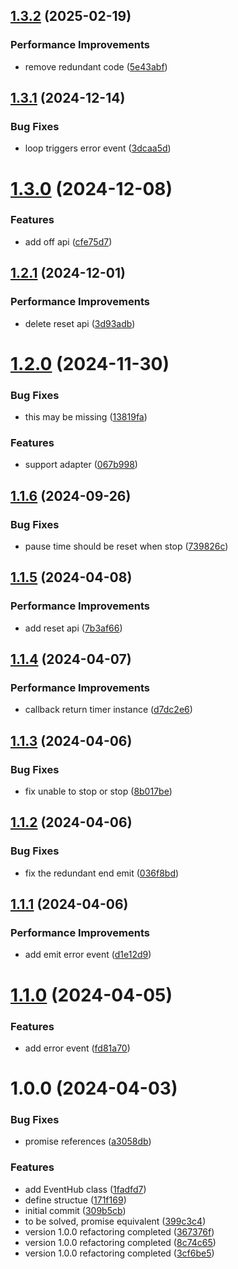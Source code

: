 ## [1.3.2](https://github.com/molvqingtai/timer/compare/v1.3.1...v1.3.2) (2025-02-19)


### Performance Improvements

* remove redundant code ([5e43abf](https://github.com/molvqingtai/timer/commit/5e43abfa52ed1f1c05ea2fdc7994ffe94495068f))

## [1.3.1](https://github.com/molvqingtai/timer/compare/v1.3.0...v1.3.1) (2024-12-14)


### Bug Fixes

* loop triggers error event ([3dcaa5d](https://github.com/molvqingtai/timer/commit/3dcaa5d6b81144747f75b179de68c9d6ab4da9a3))

# [1.3.0](https://github.com/molvqingtai/timer/compare/v1.2.1...v1.3.0) (2024-12-08)


### Features

* add off api ([cfe75d7](https://github.com/molvqingtai/timer/commit/cfe75d7a6017cdcc24f39badf924d28d2814761a))

## [1.2.1](https://github.com/molvqingtai/timer/compare/v1.2.0...v1.2.1) (2024-12-01)


### Performance Improvements

* delete reset api ([3d93adb](https://github.com/molvqingtai/timer/commit/3d93adb3f8e37076d52f4d7591670412b4cdb72c))

# [1.2.0](https://github.com/molvqingtai/timer/compare/v1.1.6...v1.2.0) (2024-11-30)


### Bug Fixes

* this may be missing ([13819fa](https://github.com/molvqingtai/timer/commit/13819fafb5d6224a8f7a630f2b3399a681775745))


### Features

* support adapter ([067b998](https://github.com/molvqingtai/timer/commit/067b9981a864dc92c652ea8d92e832b08835ea07))

## [1.1.6](https://github.com/molvqingtai/timer/compare/v1.1.5...v1.1.6) (2024-09-26)


### Bug Fixes

* pause time should be reset when stop ([739826c](https://github.com/molvqingtai/timer/commit/739826ca19b3c0e9e58fc3449eec0cb2c46bd70e))

## [1.1.5](https://github.com/molvqingtai/timer/compare/v1.1.4...v1.1.5) (2024-04-08)


### Performance Improvements

* add reset api ([7b3af66](https://github.com/molvqingtai/timer/commit/7b3af66eb712b2edfdb69d76429941fc2c2b0386))

## [1.1.4](https://github.com/molvqingtai/timer/compare/v1.1.3...v1.1.4) (2024-04-07)


### Performance Improvements

* callback return timer instance ([d7dc2e6](https://github.com/molvqingtai/timer/commit/d7dc2e6cec843bfbf15cb46108e21fcde6337856))

## [1.1.3](https://github.com/molvqingtai/timer/compare/v1.1.2...v1.1.3) (2024-04-06)


### Bug Fixes

* fix unable to stop or stop ([8b017be](https://github.com/molvqingtai/timer/commit/8b017beab67dcef43389ab38e76188a6afea1c1c))

## [1.1.2](https://github.com/molvqingtai/timer/compare/v1.1.1...v1.1.2) (2024-04-06)


### Bug Fixes

* fix the redundant end emit ([036f8bd](https://github.com/molvqingtai/timer/commit/036f8bdb716e03d634bed14f75a0bd542eba6b07))

## [1.1.1](https://github.com/molvqingtai/timer/compare/v1.1.0...v1.1.1) (2024-04-06)


### Performance Improvements

* add emit error event ([d1e12d9](https://github.com/molvqingtai/timer/commit/d1e12d9c5de25422614a507b82c356b85921190d))

# [1.1.0](https://github.com/molvqingtai/timer/compare/v1.0.0...v1.1.0) (2024-04-05)


### Features

* add error event ([fd81a70](https://github.com/molvqingtai/timer/commit/fd81a70281f08b8d43a9641f3b5ba32098947188))

# 1.0.0 (2024-04-03)


### Bug Fixes

* promise references ([a3058db](https://github.com/molvqingtai/timer/commit/a3058db35512c863217be9bc7da43d0fc2260e5f))


### Features

* add EventHub class ([1fadfd7](https://github.com/molvqingtai/timer/commit/1fadfd72e168449b48842012dae6859983e6f103))
* define structue ([171f169](https://github.com/molvqingtai/timer/commit/171f1693578435839714fbdad7b5c40812f22cf2))
* initial commit ([309b5cb](https://github.com/molvqingtai/timer/commit/309b5cb06d0c87b17581287818b578b9ca91112c))
* to be solved, promise equivalent ([399c3c4](https://github.com/molvqingtai/timer/commit/399c3c41d9635e3695f5c82620e06b39eb791051))
* version 1.0.0 refactoring completed ([367376f](https://github.com/molvqingtai/timer/commit/367376f1ec8a291c192c2dc3cf77c8d28f1e4793))
* version 1.0.0 refactoring completed ([8c74c65](https://github.com/molvqingtai/timer/commit/8c74c659bc0a16c623a3d8280abb18c1b40271aa))
* version 1.0.0 refactoring completed ([3cf6be5](https://github.com/molvqingtai/timer/commit/3cf6be55d92d879e368749d76e3c7fab7e9d597f))
